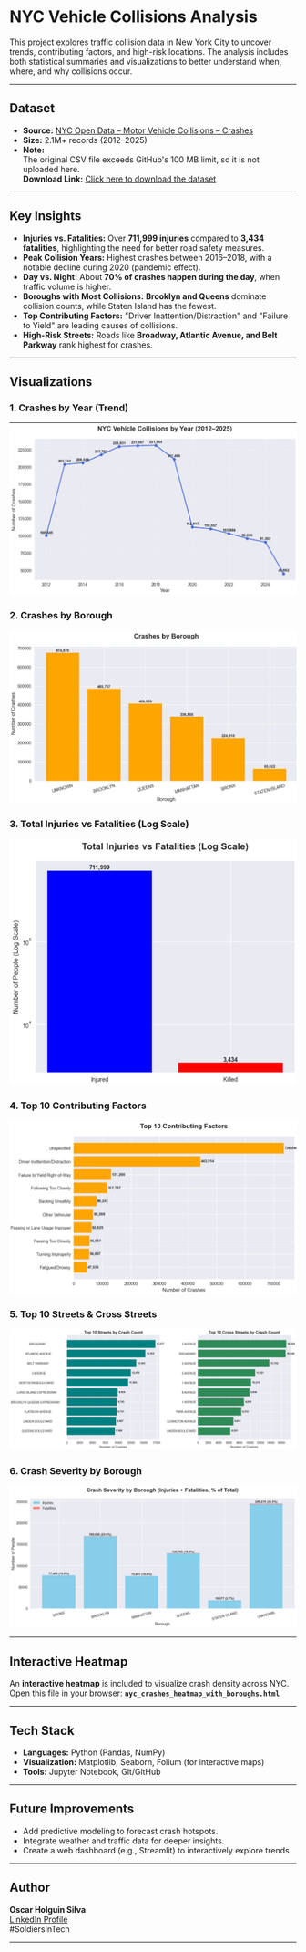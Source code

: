 # NYC Vehicle Collisions Analysis

This project explores traffic collision data in New York City to uncover trends, contributing factors, and high-risk locations. The analysis includes both statistical summaries and visualizations to better understand when, where, and why collisions occur.

---

## **Dataset**

- **Source:** [NYC Open Data – Motor Vehicle Collisions – Crashes](https://data.cityofnewyork.us/Public-Safety/Motor-Vehicle-Collisions-Crashes/h9gi-nx95)
- **Size:** 2.1M+ records (2012–2025)
- **Note:**  
  The original CSV file exceeds GitHub's 100 MB limit, so it is not uploaded here.  
  **Download Link:** [Click here to download the dataset](https://data.cityofnewyork.us/Public-Safety/Motor-Vehicle-Collisions-Crashes/h9gi-nx95)

---

## **Key Insights**

- **Injuries vs. Fatalities:** Over **711,999 injuries** compared to **3,434 fatalities**, highlighting the need for better road safety measures.
- **Peak Collision Years:** Highest crashes between 2016–2018, with a notable decline during 2020 (pandemic effect).
- **Day vs. Night:** About **70% of crashes happen during the day**, when traffic volume is higher.
- **Boroughs with Most Collisions:** **Brooklyn and Queens** dominate collision counts, while Staten Island has the fewest.
- **Top Contributing Factors:** "Driver Inattention/Distraction" and "Failure to Yield" are leading causes of collisions.
- **High-Risk Streets:** Roads like **Broadway, Atlantic Avenue, and Belt Parkway** rank highest for crashes.

---

## **Visualizations**

### **1. Crashes by Year (Trend)**
![Crashes by Year](Images/crashes_by_year.png)

### **2. Crashes by Borough**
![Crashes by Borough](Images/crashes_by_borough.png)

### **3. Total Injuries vs Fatalities (Log Scale)**
![Injuries vs Fatalities](Images/injuries_vs_fatalities_log.png)

### **4. Top 10 Contributing Factors**
![Top 10 Contributing Factors](Images/top_10_contributing_factors.png)

### **5. Top 10 Streets & Cross Streets**
![Top 10 Streets and Cross Streets](Images/top_10_streets_cross_streets.png)

### **6. Crash Severity by Borough**
![Crash Severity by Borough](Images/crash_severity_by_borough.png)

---

## **Interactive Heatmap**

An **interactive heatmap** is included to visualize crash density across NYC.  
Open this file in your browser: **`nyc_crashes_heatmap_with_boroughs.html`**

---

## **Tech Stack**

- **Languages:** Python (Pandas, NumPy)
- **Visualization:** Matplotlib, Seaborn, Folium (for interactive maps)
- **Tools:** Jupyter Notebook, Git/GitHub

---

## **Future Improvements**

- Add predictive modeling to forecast crash hotspots.
- Integrate weather and traffic data for deeper insights.
- Create a web dashboard (e.g., Streamlit) to interactively explore trends.

---

## **Author**

**Oscar Holguin Silva**  
[LinkedIn Profile](https://www.linkedin.com/in/yashuasspear-oscar-holguin-silva/)  
#SoldiersInTech

---
